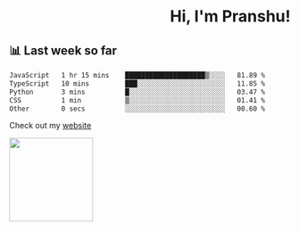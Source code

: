 <div align="right" >
   
   <H1>Hi, I'm Pranshu!</H1>

</div>

## 📊 Last week so far
<!--START_SECTION:waka-->

```txt
JavaScript   1 hr 15 mins    ████████████████████▒░░░░   81.89 %
TypeScript   10 mins         ███░░░░░░░░░░░░░░░░░░░░░░   11.85 %
Python       3 mins          █░░░░░░░░░░░░░░░░░░░░░░░░   03.47 %
CSS          1 min           ▒░░░░░░░░░░░░░░░░░░░░░░░░   01.41 %
Other        0 secs          ░░░░░░░░░░░░░░░░░░░░░░░░░   00.60 %
```

<!--END_SECTION:waka-->

Check out my [website](https://pranshu05.vercel.app)

<img align="left" width="150" src="https://user-images.githubusercontent.com/70943732/209951571-93b7afe5-f523-4683-b725-5d94b287e94e.png">

